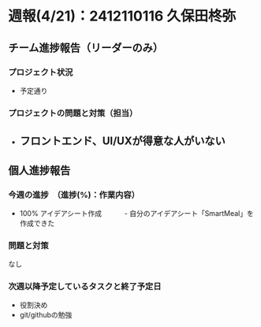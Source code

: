 # 週報(4/21)：2412110116 久保田柊弥

## チーム進捗報告（リーダーのみ）
### プロジェクト状況
[](予定通り/遅延リスクあり/遅延のいずれかを書く)
- 予定通り

### プロジェクトの問題と対策（担当）
[](ここは箇条書きでシンプルに書く。なければ「なし」とする)
- フロントエンド、UI/UXが得意な人がいない
  - 


## 個人進捗報告
### 今週の進捗　（進捗(%)：作業内容）
[](0%:未着手,50%:開始,100%:作業完了)
- 100% アイデアシート作成
　　　- 自分のアイデアシート「SmartMeal」を作成できた
  

### 問題と対策
[](問題：発生しているネガティブな事項。なければ「なし」とする)
なし

### 次週以降予定しているタスクと終了予定日
[](次週やることのほか、やるべきタスクを挙げる)
- 役割決め
- git/githubの勉強
